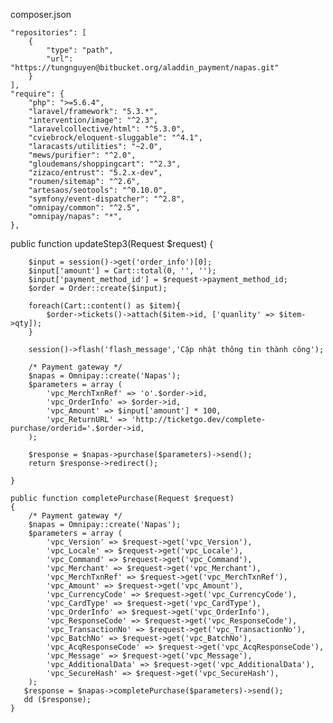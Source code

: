 composer.json

    "repositories": [
        {
            "type": "path",
            "url": "https://tungnguyen@bitbucket.org/aladdin_payment/napas.git"
        }
    ],
    "require": {
        "php": ">=5.6.4",
        "laravel/framework": "5.3.*",
        "intervention/image": "^2.3",
        "laravelcollective/html": "^5.3.0",
        "cviebrock/eloquent-sluggable": "^4.1",
        "laracasts/utilities": "~2.0",
        "mews/purifier": "^2.0",
        "gloudemans/shoppingcart": "^2.3",
        "zizaco/entrust": "5.2.x-dev",
        "roumen/sitemap": "^2.6",
        "artesaos/seotools": "^0.10.0",
        "symfony/event-dispatcher": "^2.8",
        "omnipay/common": "^2.5",
        "omnipay/napas": "*",
    },

public function updateStep3(Request $request)
    {

        $input = session()->get('order_info')[0];
        $input['amount'] = Cart::total(0, '', '');
        $input['payment_method_id'] = $request->payment_method_id;
        $order = Order::create($input);

        foreach(Cart::content() as $item){
            $order->tickets()->attach($item->id, ['quanlity' => $item->qty]);
        }

        session()->flash('flash_message','Cập nhật thông tin thành công');

        /* Payment gateway */
        $napas = Omnipay::create('Napas');
        $parameters = array (
            'vpc_MerchTxnRef' => 'o'.$order->id,
            'vpc_OrderInfo' => $order->id,
            'vpc_Amount' => $input['amount'] * 100,
            'vpc_ReturnURL' => 'http://ticketgo.dev/complete-purchase/orderid='.$order->id,
        );

        $response = $napas->purchase($parameters)->send();
        return $response->redirect();

    }

    public function completePurchase(Request $request)
    {
        /* Payment gateway */
        $napas = Omnipay::create('Napas');
        $parameters = array (
            'vpc_Version' => $request->get('vpc_Version'),
            'vpc_Locale' => $request->get('vpc_Locale'),
            'vpc_Command' => $request->get('vpc_Command'),
            'vpc_Merchant' => $request->get('vpc_Merchant'),
            'vpc_MerchTxnRef' => $request->get('vpc_MerchTxnRef'),
            'vpc_Amount' => $request->get('vpc_Amount'),
            'vpc_CurrencyCode' => $request->get('vpc_CurrencyCode'),
            'vpc_CardType' => $request->get('vpc_CardType'),
            'vpc_OrderInfo' => $request->get('vpc_OrderInfo'),
            'vpc_ResponseCode' => $request->get('vpc_ResponseCode'),
            'vpc_TransactionNo' => $request->get('vpc_TransactionNo'),
            'vpc_BatchNo' => $request->get('vpc_BatchNo'),
            'vpc_AcqResponseCode' => $request->get('vpc_AcqResponseCode'),
            'vpc_Message' => $request->get('vpc_Message'),
            'vpc_AdditionalData' => $request->get('vpc_AdditionalData'),
            'vpc_SecureHash' => $request->get('vpc_SecureHash'),
        );
       $response = $napas->completePurchase($parameters)->send();
       dd ($response);
    }
